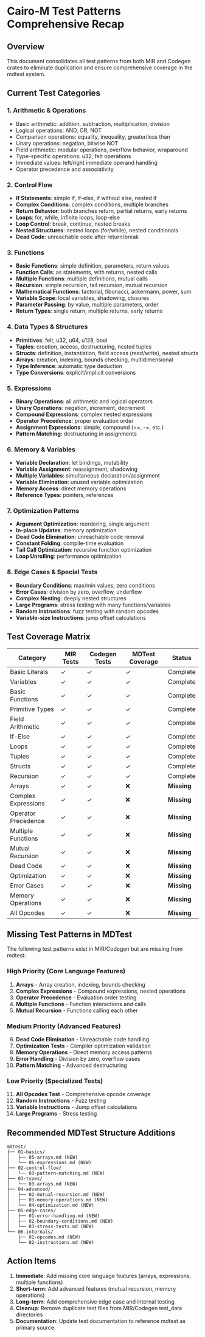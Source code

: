 # Cairo-M Test Patterns Comprehensive Recap

## Overview

This document consolidates all test patterns from both MIR and Codegen crates to
eliminate duplication and ensure comprehensive coverage in the mdtest system.

## Current Test Categories

### 1. **Arithmetic & Operations**

- Basic arithmetic: addition, subtraction, multiplication, division
- Logical operations: AND, OR, NOT
- Comparison operations: equality, inequality, greater/less than
- Unary operations: negation, bitwise NOT
- Field arithmetic: modular operations, overflow behavior, wraparound
- Type-specific operations: u32, felt operations
- Immediate values: left/right immediate operand handling
- Operator precedence and associativity

### 2. **Control Flow**

- **If Statements**: simple if, if-else, if without else, nested if
- **Complex Conditions**: complex conditions, multiple branches
- **Return Behavior**: both branches return, partial returns, early returns
- **Loops**: for, while, infinite loops, loop-else
- **Loop Control**: break, continue, nested breaks
- **Nested Structures**: nested loops (for/while), nested conditionals
- **Dead Code**: unreachable code after return/break

### 3. **Functions**

- **Basic Functions**: simple definition, parameters, return values
- **Function Calls**: as statements, with returns, nested calls
- **Multiple Functions**: multiple definitions, mutual calls
- **Recursion**: simple recursion, tail recursion, mutual recursion
- **Mathematical Functions**: factorial, fibonacci, ackermann, power, sum
- **Variable Scope**: local variables, shadowing, closures
- **Parameter Passing**: by value, multiple parameters, order
- **Return Types**: single return, multiple returns, early returns

### 4. **Data Types & Structures**

- **Primitives**: felt, u32, u64, u128, bool
- **Tuples**: creation, access, destructuring, nested tuples
- **Structs**: definition, instantiation, field access (read/write), nested
  structs
- **Arrays**: creation, indexing, bounds checking, multidimensional
- **Type Inference**: automatic type deduction
- **Type Conversions**: explicit/implicit conversions

### 5. **Expressions**

- **Binary Operations**: all arithmetic and logical operators
- **Unary Operations**: negation, increment, decrement
- **Compound Expressions**: complex nested expressions
- **Operator Precedence**: proper evaluation order
- **Assignment Expressions**: simple, compound (+=, -=, etc.)
- **Pattern Matching**: destructuring in assignments

### 6. **Memory & Variables**

- **Variable Declaration**: let bindings, mutability
- **Variable Assignment**: reassignment, shadowing
- **Multiple Variables**: simultaneous declaration/assignment
- **Variable Elimination**: unused variable optimization
- **Memory Access**: direct memory operations
- **Reference Types**: pointers, references

### 7. **Optimization Patterns**

- **Argument Optimization**: reordering, single argument
- **In-place Updates**: memory optimization
- **Dead Code Elimination**: unreachable code removal
- **Constant Folding**: compile-time evaluation
- **Tail Call Optimization**: recursive function optimization
- **Loop Unrolling**: performance optimization

### 8. **Edge Cases & Special Tests**

- **Boundary Conditions**: max/min values, zero conditions
- **Error Cases**: division by zero, overflow, underflow
- **Complex Nesting**: deeply nested structures
- **Large Programs**: stress testing with many functions/variables
- **Random Instructions**: fuzz testing with random opcodes
- **Variable-size Instructions**: jump offset calculations

## Test Coverage Matrix

| Category            | MIR Tests | Codegen Tests | MDTest Coverage | Status      |
| ------------------- | --------- | ------------- | --------------- | ----------- |
| Basic Literals      | ✓         | ✓             | ✓               | Complete    |
| Variables           | ✓         | ✓             | ✓               | Complete    |
| Basic Functions     | ✓         | ✓             | ✓               | Complete    |
| Primitive Types     | ✓         | ✓             | ✓               | Complete    |
| Field Arithmetic    | ✓         | ✓             | ✓               | Complete    |
| If-Else             | ✓         | ✓             | ✓               | Complete    |
| Loops               | ✓         | ✓             | ✓               | Complete    |
| Tuples              | ✓         | ✓             | ✓               | Complete    |
| Structs             | ✓         | ✓             | ✓               | Complete    |
| Recursion           | ✓         | ✓             | ✓               | Complete    |
| Arrays              | ✓         | ✓             | ❌              | **Missing** |
| Complex Expressions | ✓         | ✓             | ❌              | **Missing** |
| Operator Precedence | ✓         | ✓             | ❌              | **Missing** |
| Multiple Functions  | ✓         | ✓             | ❌              | **Missing** |
| Mutual Recursion    | ✓         | ✓             | ❌              | **Missing** |
| Dead Code           | ✓         | ✓             | ❌              | **Missing** |
| Optimization        | ✓         | ✓             | ❌              | **Missing** |
| Error Cases         | ✓         | ✓             | ❌              | **Missing** |
| Memory Operations   | ✓         | ✓             | ❌              | **Missing** |
| All Opcodes         | ✓         | ✓             | ❌              | **Missing** |

## Missing Test Patterns in MDTest

The following test patterns exist in MIR/Codegen but are missing from mdtest:

### High Priority (Core Language Features)

1. **Arrays** - Array creation, indexing, bounds checking
2. **Complex Expressions** - Compound expressions, nested operations
3. **Operator Precedence** - Evaluation order testing
4. **Multiple Functions** - Function interactions and calls
5. **Mutual Recursion** - Functions calling each other

### Medium Priority (Advanced Features)

6. **Dead Code Elimination** - Unreachable code handling
7. **Optimization Tests** - Compiler optimization validation
8. **Memory Operations** - Direct memory access patterns
9. **Error Handling** - Division by zero, overflow cases
10. **Pattern Matching** - Advanced destructuring

### Low Priority (Specialized Tests)

11. **All Opcodes Test** - Comprehensive opcode coverage
12. **Random Instructions** - Fuzz testing
13. **Variable Instructions** - Jump offset calculations
14. **Large Programs** - Stress testing

## Recommended MDTest Structure Additions

```
mdtest/
├── 01-basics/
│   ├── 05-arrays.md (NEW)
│   └── 06-expressions.md (NEW)
├── 02-control-flow/
│   └── 03-pattern-matching.md (NEW)
├── 03-types/
│   └── 03-arrays.md (NEW)
├── 04-advanced/
│   ├── 02-mutual-recursion.md (NEW)
│   ├── 03-memory-operations.md (NEW)
│   └── 04-optimization.md (NEW)
├── 05-edge-cases/
│   ├── 01-error-handling.md (NEW)
│   ├── 02-boundary-conditions.md (NEW)
│   └── 03-stress-tests.md (NEW)
└── 06-internals/
    ├── 01-opcodes.md (NEW)
    └── 02-instructions.md (NEW)
```

## Action Items

1. **Immediate**: Add missing core language features (arrays, expressions,
   multiple functions)
2. **Short-term**: Add advanced features (mutual recursion, memory operations)
3. **Long-term**: Add comprehensive edge case and internal testing
4. **Cleanup**: Remove duplicate test files from MIR/Codegen test_data
   directories
5. **Documentation**: Update test documentation to reference mdtest as primary
   source
